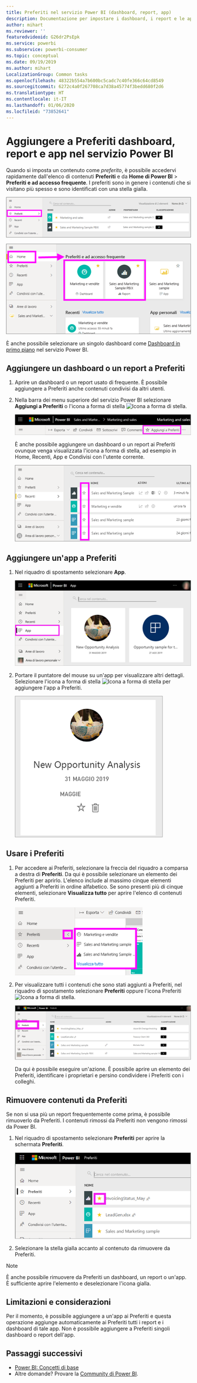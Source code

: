 ```yaml
---
title: Preferiti nel servizio Power BI (dashboard, report, app)
description: Documentazione per impostare i dashboard, i report e le app come Preferiti nel servizio Power BI
author: mihart
ms.reviewer: ''
featuredvideoid: G26dr2PsEpk
ms.service: powerbi
ms.subservice: powerbi-consumer
ms.topic: conceptual
ms.date: 09/19/2019
ms.author: mihart
LocalizationGroup: Common tasks
ms.openlocfilehash: 48322b554a7b600bc5cadc7c40fe366c64cd8549
ms.sourcegitcommit: 6272c4a0f267708ca7d38a45774f3bedd680f2d6
ms.translationtype: HT
ms.contentlocale: it-IT
ms.lasthandoff: 01/06/2020
ms.locfileid: "73852641"
---
```

# <a name="favorite-dashboards-reports-and-apps-in-the-power-bi-service"></a>Aggiungere a Preferiti dashboard, report e app nel servizio Power BI
Quando si imposta un contenuto come *preferito*, è possibile accedervi rapidamente dall'elenco di contenuti **Preferiti** e da **Home di Power BI** > **Preferiti e ad accesso frequente**. I preferiti sono in genere i contenuti che si visitano più spesso e sono identificati con una stella gialla.

   ![Icona Preferiti](./media/end-user-favorite/power-bi-favorite-nav.png)

   ![Icona di Preferiti e ad accesso frequente](./media/end-user-favorite/power-bi-home.png)

È anche possibile selezionare un singolo dashboard come [Dashboard in primo piano](end-user-featured.md) nel servizio Power BI.

## <a name="add-a-dashboard-or-report-as-a-favorite"></a>Aggiungere un dashboard o un report a Preferiti

1. Aprire un dashboard o un report usato di frequente. È possibile aggiungere a Preferiti anche contenuti condivisi da altri utenti.

2. Nella barra dei menu superiore del servizio Power BI selezionare **Aggiungi a Preferiti** o l'icona a forma di stella ![Icona a forma di stella](./media/end-user-favorite/power-bi-favorite-icon.png).
   
   ![Icona Preferiti](./media/end-user-favorite/power-bi-favorite.png)
   
   È anche possibile aggiungere un dashboard o un report ai Preferiti ovunque venga visualizzata l'icona a forma di stella, ad esempio in Home, Recenti, App e Condivisi con l'utente corrente. 
   
   ![Scheda Dashboard con stella gialla](./media/end-user-favorite/power-bi-recent.png)

## <a name="add-an-app-as-a-favorite"></a>Aggiungere un'app a Preferiti

1. Nel riquadro di spostamento selezionare **App**.

   ![Dashboard](./media/end-user-favorite/power-bi-app.png)

2. Portare il puntatore del mouse su un'app per visualizzare altri dettagli. Selezionare l'icona a forma di stella ![Icona a forma di stella](./media/end-user-favorite/power-bi-favorite-icon.png) per aggiungere l'app a Preferiti.
   
   ![Passare il mouse sull'app](./media/end-user-favorite/power-bi-hover-app.png)

## <a name="work-with-favorites"></a>Usare i Preferiti
1. Per accedere ai Preferiti, selezionare la freccia del riquadro a comparsa a destra di **Preferiti**. Da qui è possibile selezionare un elemento dei Preferiti per aprirlo. L'elenco include al massimo cinque elementi aggiunti a Preferiti in ordine alfabetico. Se sono presenti più di cinque elementi, selezionare **Visualizza tutto** per aprire l'elenco di contenuti Preferiti. 
   
   ![Riquadro a comparsa Preferiti](./media/end-user-favorite/power-bi-favorite-flyout.png)
2. Per visualizzare tutti i contenuti che sono stati aggiunti a Preferiti, nel riquadro di spostamento selezionare **Preferiti** oppure l'icona Preferiti ![Icona a forma di stella](./media/end-user-favorite/power-bi-favorites-icon.png). 
   
    ![Finestra Preferiti](./media/end-user-favorite/power-bi-fav-screen.png)
   
   Da qui è possibile eseguire un'azione. È possibile aprire un elemento dei Preferiti, identificare i proprietari e persino condividere i Preferiti con i colleghi.

## <a name="unfavorite-content"></a>Rimuovere contenuti da Preferiti
Se non si usa più un report frequentemente come prima, è possibile rimuoverlo da Preferiti. I contenuti rimossi da Preferiti non vengono rimossi da Power BI.

1. Nel riquadro di spostamento selezionare **Preferiti** per aprire la schermata **Preferiti**.
   
   ![Schermata Preferiti](./media/end-user-favorite/power-bi-un-favorite.png)
2. Selezionare la stella gialla accanto al contenuto da rimuovere da Preferiti.

> [!NOTE]
> È anche possibile rimuovere da Preferiti un dashboard, un report o un'app. È sufficiente aprire l'elemento e deselezionare l'icona gialla. 
> 
> 
## <a name="limitations-and-considerations"></a>Limitazioni e considerazioni
Per il momento, è possibile aggiungere a un'app ai Preferiti e questa operazione aggiunge automaticamente ai Preferiti tutti i report e i dashboard di tale app. Non è possibile aggiungere a Preferiti singoli dashboard o report dell'app. 

## <a name="next-steps"></a>Passaggi successivi
- [Power BI: Concetti di base](end-user-basic-concepts.md)
- Altre domande? Provare la [Community di Power BI](https://community.powerbi.com/).

